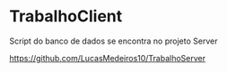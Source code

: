 # TrabalhoClient

Script do banco de dados se encontra no projeto Server

https://github.com/LucasMedeiros10/TrabalhoServer

